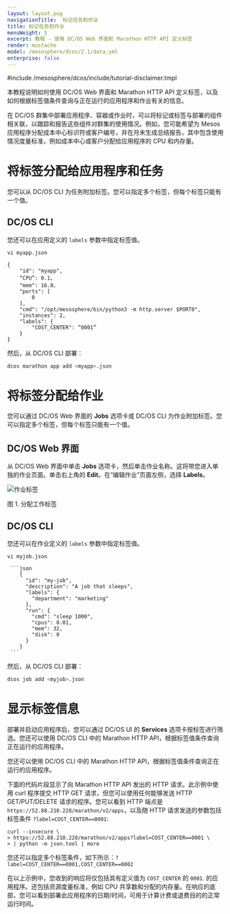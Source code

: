 ```yaml
---
layout: layout.pug
navigationTitle:  标记任务和作业
title: 标记任务和作业
menuWeight: 5
excerpt: 教程 - 使用 DC/OS Web 界面和 Marathon HTTP API 定义标签
render: mustache
model: /mesosphere/dcos/2.1/data.yml
enterprise: false
---
```


<!-- This source repo for this topic is https://github.com/dcos/dcos-docs-site -->
#include /mesosphere/dcos/include/tutorial-disclaimer.tmpl

本教程说明如何使用 DC/OS Web 界面和 Marathon HTTP API 定义标签，以及如何根据标签值条件查询与正在运行的应用程序和作业有关的信息。

在 DC/OS 群集中部署应用程序、容器或作业时，可以将标记或标签与部署的组件相关联，以跟踪和报告这些组件对群集的使用情况。例如，您可能希望为 Mesos 应用程序分配成本中心标识符或客户编号，并在月末生成总结报告，其中包含使用情况度量标准，例如成本中心或客户分配给应用程序的 CPU 和内存量。

# 将标签分配给应用程序和任务

您可以从 DC/OS CLI 为任务附加标签。您可以指定多个标签，但每个标签只能有一个值。

## DC/OS CLI

您还可以在应用定义的 `labels` 参数中指定标签值。

    vi myapp.json

    {
        "id": "myapp",
        “CPU”: 0.1，
        "mem": 16.0、
        "ports": [
            0
        ],
        "cmd": "/opt/mesosphere/bin/python3 -m http.server $PORT0",
        "instances": 2,
        "labels": {
            "COST_CENTER": “0001”
        }
    }

然后，从 DC/OS CLI 部署：

```bash
dcos marathon app add <myapp>.json
```

# 将标签分配给作业

您可以通过 DC/OS Web 界面的 **Jobs** 选项卡或 DC/OS CLI 为作业附加标签。您可以指定多个标签，但每个标签只能有一个值。

## DC/OS Web 界面

从 DC/OS Web 界面中单击 **Jobs** 选项卡，然后单击作业名称。这将带您进入单独的作业页面。单击右上角的 **Edit**。在“编辑作业”页面左侧，选择 **Labels**。

![作业标签](/mesosphere/dcos/cn/2.1/img/job-label.png)

图 1. 分配工作标签

## DC/OS CLI

您还可以在作业定义的 `labels` 参数中指定标签值。

    vi myjob.json

     ```json
        {
          "id": "my-job",
          "description": "A job that sleeps",
          "labels": {
            "department": "marketing"
          },
          "run": {
            "cmd": "sleep 1000",
            "cpus": 0.01,
            "mem": 32,
            "disk": 0
          }
        }
     ```

然后，从 DC/OS CLI 部署：

```bash
dcos job add <myjob>.json
```

# 显示标签信息


部署并启动应用程序后，您可以通过 DC/OS UI 的 **Services** 选项卡按标签进行筛选。您还可以使用 DC/OS CLI 中的 Marathon HTTP API，根据标签值条件查询正在运行的应用程序。

您还可以使用 DC/OS CLI 中的 Marathon HTTP API，根据标签值条件查询正在运行的应用程序。

下面的代码片段显示了向 Marathon HTTP API 发出的 HTTP 请求。此示例中使用 curl 程序提交 HTTP GET 请求，但您可以使用任何能够发送 HTTP GET/PUT/DELETE 请求的程序。您可以看到 HTTP 端点是 `https://52.88.210.228/marathon/v2/apps`，以及随 HTTP 请求发送的参数包括标签条件 `?label=COST_CENTER==0001`:

    curl --insecure \
    > https://52.88.210.228/marathon/v2/apps?label=COST_CENTER==0001 \
    > | python -m json.tool | more

您还可以指定多个标签条件，如下所示：`?label=COST_CENTER==0001,COST_CENTER==0002`

在以上示例中，您收到的响应将仅包括具有定义值为 `COST_CENTER` 的 `0001`. 的应用程序。还包括资源度量标准，例如 CPU 共享数和分配的内存量。在响应的底部，您可以看到部署此应用程序的日期/时间，可用于计算计费或退费目的的正常运行时间。
